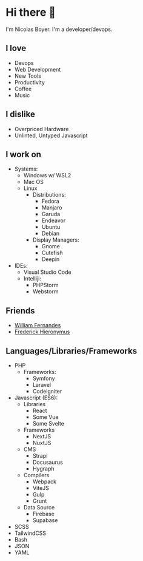 # Hi there 👋

I'm Nicolas Boyer. I'm a developer/devops.

## I love
* Devops
* Web Development
* New Tools
* Productivity
* Coffee
* Music


## I dislike
* Overpriced Hardware
* Unlinted, Untyped Javascript

## I work on
* Systems: 
  * Windows w/ WSL2
  * Mac OS
  * Linux
    * Distributions: 
      * Fedora
      * Manjaro
      * Garuda
      * Endeavor
      * Ubuntu
      * Debian
    * Display Managers: 
      * Gnome
      * Cutefish
      * Deepin
* IDEs:
  * Visual Studio Code
  * Intelliji: 
    * PHPStorm
    * Webstorm

## Friends
* <a href="https://github.com/willfrnds6" target="_blank">William Fernandes</a>
* <a href="https://github.com/fhierony" target="_blank">Frederick Hieronymus</a>

## Languages/Libraries/Frameworks
* PHP
  * Frameworks:
    * Symfony
    * Laravel
    * Codeigniter
* Javascript (ES6):
  * Libraries
    * React  
    * Some Vue
    * Some Svelte
  * Frameworks
    * NextJS 
    * NuxtJS
  * CMS
    * Strapi
    * Docusaurus
    * Hygraph
  * Compilers
    * Webpack
    * ViteJS
    * Gulp
    * Grunt
  * Data Source
    * Firebase
    * Supabase 
* SCSS
* TailwindCSS
* Bash
* JSON
* YAML
